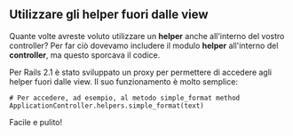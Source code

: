 ## Utilizzare gli helper fuori dalle view

Quante volte avreste voluto utilizzare un **helper** anche all'interno del vostro controller? Per far ciò dovevamo includere il modulo **helper** all'interno del **controller**, ma questo sporcava il codice.

Per Rails 2.1 è stato sviluppato un proxy per permettere di accedere agli helper fuori dalle view. Il suo funzionamento è molto semplice:

 	# Per accedere, ad esempio, al metodo simple_format method
	ApplicationController.helpers.simple_format(text)

Facile e pulito!
